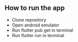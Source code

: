 ## How to run the app

- Clone repository
- Open android emulator
- Run flutter pub get in terminal
- Run flutter run in terminal
